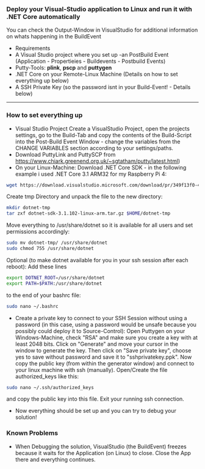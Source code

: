 ### Deploy your Visual-Studio application to Linux and run it with .NET Core automatically
You can check the Output-Window in VisualStudio for additional information on whats happening in the BuildEvent

- Requirements
 - A Visual Studio project where you set up -an PostBuild Event (Application - Propertieies - Buildevents - Postbuild Events)
 - Putty-Tools: **plink**, **pscp**  and **puttygen**
  - .NET Core on your Remote-Linux Machine (Details on how to set everything up below)
 - A SSH Private Key (so the password isnt in your Build-Event! - Details below)
------------
### How to set everything up
 - Visual Studio Project
 Create a VisualStudio Project, open the projects settings, go to the Build-Tab and copy the contents of the Build-Script into the Post-Build Event Window - change the variables from the CHANGE VARIABLES section according to your settings/paths.
 - Download PuttyLink and PuttySCP from https://www.chiark.greenend.org.uk/~sgtatham/putty/latest.html)
 - On your Linux-Machine: Download .NET Core SDK - in the following example i used .NET Core 3.1 ARM32 for my Raspberry Pi 4:
```bash
wget https://download.visualstudio.microsoft.com/download/pr/349f13f0-400e-476c-ba10-fe284b35b932/44a5863469051c5cf103129f1423ddb8/dotnet-sdk-3.1.102-linux-arm.tar.gz
```
Create tmp Directory and unpack the file to the new directory:
```bash
mkdir dotnet-tmp
tar zxf dotnet-sdk-3.1.102-linux-arm.tar.gz $HOME/dotnet-tmp
```
Move everything to /usr/share/dotnet so it is available for all users and set permissions accordingly:
```bash
sudo mv dotnet-tmp/ /usr/share/dotnet
sudo chmod 755 /usr/share/dotnet
```
Optional (to make dotnet available for you in your ssh session after each reboot): Add these lines
```bash
export DOTNET_ROOT=/usr/share/dotnet
export PATH=$PATH:/usr/share/dotnet
```
to the end of your bashrc file:
```bash
sudo nano ~/.bashrc
```
 - Create a private key to connect to your SSH Session without using a password (in this case, using a password would be unsafe because you possibly could deploy it to Source-Control):
Open Puttygen on your Windows-Machine, check "RSA" and make sure you create a key with at least 2048 bits. Click on "Generate" and move your cursor in the window to generate the key.
Then click on "Save private key", choose yes to save without password and save it to "sshprivatekey.ppk". 
Now copy the public key (from within the generator window) and connect to your linux machine with ssh (manually). Open/Create the file authorized_keys like this:
```bash
sudo nano ~/.ssh/authorized_keys
```
and copy the public key into this file. Exit your running ssh connection.
- Now everything should be set up and you can try to debug your solution!

### Known Problems
- When Debugging the solution, VisualStudio (the BuildEvent) freezes because it waits for the Application (on Linux) to close. Close the App there and everything continues.
